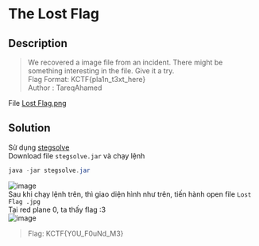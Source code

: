 # The Lost Flag
## Description
> We recovered a image file from an incident. There might be something interesting in the file. Give it a try.        
> Flag Format: KCTF{pla1n_t3xt_here}       
> Author : TareqAhamed

File [Lost Flag.png](https://github.com/Butterflies4/KnightCTF2022/blob/main/Digital%20Forensics/The%20Lost%20Flag/Lost%20Flag%20.png)
## Solution
Sử dụng [stegsolve](https://github.com/eugenekolo/sec-tools/tree/master/stego/stegsolve/stegsolve)       
Download file `stegsolve.jar` và chạy lệnh
```java
java -jar stegsolve.jar
```
![image](https://user-images.githubusercontent.com/62021009/150629866-96231c70-c876-4b53-a744-0670b897e2da.png)        
Sau khi chạy lệnh trên, thì giao diện hình như trên, tiến hành open file `Lost Flag .jpg`      
Tại red plane 0, ta thấy flag :3     
![image](https://user-images.githubusercontent.com/62021009/150631890-2772196f-5648-455c-8891-2aaca4315307.png)     
> Flag: KCTF{Y0U_F0uNd_M3}
